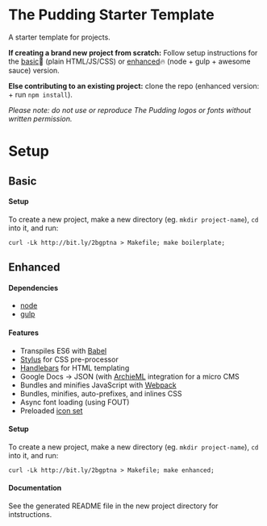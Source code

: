 # The Pudding Starter Template

A starter template for projects.

**If creating a brand new project from scratch:** Follow setup instructions for the [basic](#basic):bread: (plain HTML/JS/CSS) or [enhanced](#enhanced):fire: (node + gulp + awesome sauce) version.

**Else contributing to an existing project:** clone the repo (enhanced version: + run `npm install`).

*Please note: do not use or reproduce The Pudding logos or fonts without written permission.*

# Setup

## Basic

#### Setup
To create a new project, make a new directory (eg. `mkdir project-name`), `cd` into it, and run:
```
curl -Lk http://bit.ly/2bgptna > Makefile; make boilerplate;
```

## Enhanced

#### Dependencies
* [node](http://nodejs.org)
* [gulp](http://gulpjs.com)

#### Features
* Transpiles ES6 with [Babel](http://babeljs.io)
* [Stylus](http://stylus-lang.com/) for CSS pre-processor
* [Handlebars](http://handlebarsjs.com/) for HTML templating
* Google Docs -> JSON (with [ArchieML](http://archieml.org/) integration for a micro CMS
* Bundles and minifies JavaScript with [Webpack](http://webpack.js.org)
* Bundles, minifies, auto-prefixes, and inlines CSS
* Async font loading (using FOUT)
* Preloaded [icon set](https://feathericons.com/)

#### Setup
To create a new project, make a new directory (eg. `mkdir project-name`), `cd` into it, and run:
```
curl -Lk http://bit.ly/2bgptna > Makefile; make enhanced;
```

#### Documentation
See the generated README file in the new project directory for intstructions.
